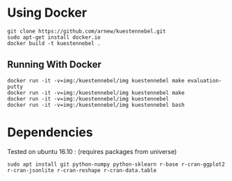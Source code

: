 
Using Docker
============

    git clone https://github.com/arnew/kuestennebel.git
    sudo apt-get install docker.io
    docker build -t kuestennebel .


Running With Docker
-------------------

    docker run -it -v=img:/kuestennebel/img kuestennebel make evaluation-putty
    docker run -it -v=img:/kuestennebel/img kuestennebel make
    docker run -it -v=img:/kuestennebel/img kuestennebel 
    docker run -it -v=img:/kuestennebel/img kuestennebel bash
	

Dependencies
============

Tested on ubuntu 16.10 :
(requires packages from universe)

    sudo apt install git python-numpy python-sklearn r-base r-cran-ggplot2 r-cran-jsonlite r-cran-reshape r-cran-data.table


